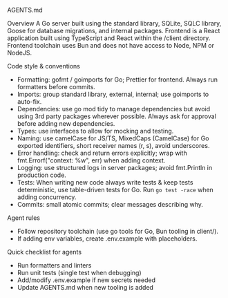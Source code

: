 AGENTS.md

Overview
A Go server built using the standard library, SQLite, SQLC library, Goose for database migrations, and internal packages.
Frontend is a React application built using TypeScript and React within the /client directory. Frontend toolchain uses Bun and does not have access to Node, NPM or NodeJS.

Code style & conventions
- Formatting: gofmt / goimports for Go; Prettier for frontend. Always run formatters before commits.
- Imports: group standard library, external, internal; use goimports to auto-fix.
- Dependencies: use go mod tidy to manage dependencies but avoid using 3rd party packages wherever possible. Always ask for approval before adding new dependencies.
- Types: use interfaces to allow for mocking and testing.
- Naming: use camelCase for JS/TS, MixedCaps (CamelCase) for Go exported identifiers, short receiver names (r, s), avoid underscores.
- Error handling: check and return errors explicitly; wrap with fmt.Errorf("context: %w", err) when adding context.
- Logging: use structured logs in server packages; avoid fmt.Println in production code.
- Tests: When writing new code always write tests & keep tests deterministic, use table-driven tests for Go. Run `go test -race` when adding concurrency.
- Commits: small atomic commits; clear messages describing why.

Agent rules
- Follow repository toolchain (use go tools for Go, Bun tooling in client/).
- If adding env variables, create .env.example with placeholders.

Quick checklist for agents
- Run formatters and linters
- Run unit tests (single test when debugging)
- Add/modify .env.example if new secrets needed
- Update AGENTS.md when new tooling is added
